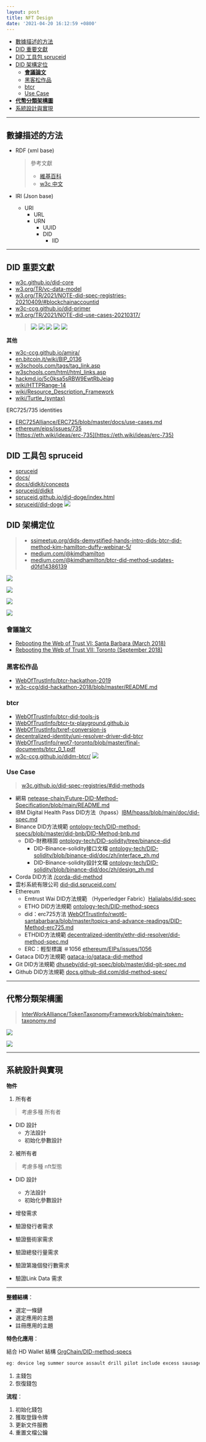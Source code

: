 ```yaml
---
layout: post
title: NFT Design
date: '2021-04-20 16:12:59 +0800'
---
```


- [數據描述的方法](#數據描述的方法)
- [DID 重要文獻](#did-重要文獻)
- [DID 工具包 spruceid](#did-工具包-spruceid)
- [DID 架構定位](#did-架構定位)
  - [**會議論文**](#會議論文)
  - [黑客松作品](#黑客松作品)
  - [btcr](#btcr)
  - [Use Case](#use-case)
- [**代幣分類架構圖**](#代幣分類架構圖)
- [系統設計與實現](#系統設計與實現)


---

## 數據描述的方法

* RDF (xml base)
  > 參考文獻
  > * [維基百科](https://zh.wikipedia.org/wiki/%E8%B3%87%E6%BA%90%E6%8F%8F%E8%BF%B0%E6%A1%86%E6%9E%B6)
  > * [w3c 中文](http://zh.transwiki.org/cn/rdfprimer.htm)

* IRI (Json base)
  * URI
    * URL
    * URN
      * UUID
      * DID
        * IID

---

## DID 重要文獻
* [w3c.github.io/did-core](https://w3c.github.io/did-core/)
* [w3.org/TR/vc-data-model](https://www.w3.org/TR/vc-data-model/)
* [w3.org/TR/2021/NOTE-did-spec-registries-20210409/#blockchainaccountid](https://www.w3.org/TR/2021/NOTE-did-spec-registries-20210409/#blockchainaccountid)
* [w3c-ccg.github.io/did-primer](https://w3c-ccg.github.io/did-primer/)
* [w3.org/TR/2021/NOTE-did-use-cases-20210317/](https://www.w3.org/TR/2021/NOTE-did-use-cases-20210317/)
    > ![](https://raw.githubusercontent.com/awesome-doge/picgo/main/20210421112756.png)
    ![](https://raw.githubusercontent.com/awesome-doge/picgo/main/20210421112830.png)
    ![](https://raw.githubusercontent.com/awesome-doge/picgo/main/20210421112857.png)
    ![](https://raw.githubusercontent.com/awesome-doge/picgo/main/20210421112916.png)
    ![](https://raw.githubusercontent.com/awesome-doge/picgo/main/20210421112936.png)

**其他**
- [w3c-ccg.github.io/amira/](https://w3c-ccg.github.io/amira/)
- [en.bitcoin.it/wiki/BIP_0136](https://en.bitcoin.it/wiki/BIP_0136)
- [w3schools.com/tags/tag_link.asp](https://www.w3schools.com/tags/tag_link.asp)
- [w3schools.com/html/html_links.asp](https://www.w3schools.com/html/html_links.asp)
- [hackmd.io/5c0ksa5sRBW9EwtRbJeiag](https://hackmd.io/5c0ksa5sRBW9EwtRbJeiag)
- [wiki/HTTPRange-14](https://en.wikipedia.org/wiki/HTTPRange-14)
- [wiki/Resource_Description_Framework](https://en.wikipedia.org/wiki/Resource_Description_Framework)
- [wiki/Turtle_(syntax)](https://en.wikipedia.org/wiki/Turtle_(syntax))

ERC725/735 identities
* [ERC725Alliance/ERC725/blob/master/docs/use-cases.md](https://github.com/ERC725Alliance/ERC725/blob/master/docs/use-cases.md)
* [ethereum/eips/issues/735](https://github.com/ethereum/eips/issues/735)
* [https://eth.wiki/ideas/erc-735](https://eth.wiki/ideas/erc-735)

## DID 工具包 spruceid
- [spruceid](https://github.com/spruceid/)
- [docs/](https://spruceid.dev/docs/)
- [docs/didkit/concepts](https://spruceid.dev/docs/didkit/concepts)   
- [spruceid/didkit](https://github.com/spruceid/didkit)
- [spruceid.github.io/did-doge/index.html](https://spruceid.github.io/did-doge/index.html)
- [spruceid/did-doge](https://github.com/spruceid/did-doge)
![](https://raw.githubusercontent.com/awesome-doge/picgo/main/20210421103032.png)

## DID 架構定位

> * [ssimeetup.org/dids-demystified-hands-intro-dids-btcr-did-method-kim-hamilton-duffy-webinar-5/](https://ssimeetup.org/dids-demystified-hands-intro-dids-btcr-did-method-kim-hamilton-duffy-webinar-5/)
> * [medium.com/@kimdhamilton](https://medium.com/@kimdhamilton)
> * [medium.com/@kimdhamilton/btcr-did-method-updates-d0fd14386139](https://medium.com/@kimdhamilton/btcr-did-method-updates-d0fd14386139)


![](https://raw.githubusercontent.com/awesome-doge/picgo/main/20210421103132.png)

![](https://raw.githubusercontent.com/awesome-doge/picgo/main/20210421103729.png)

![](https://raw.githubusercontent.com/awesome-doge/picgo/main/20210421104318.png)

![](https://raw.githubusercontent.com/awesome-doge/picgo/main/20210421104440.png)


### **會議論文**
* [Rebooting the Web of Trust VI: Santa Barbara (March 2018)](https://github.com/WebOfTrustInfo/rwot6-santabarbara)
* [Rebooting the Web of Trust VII: Toronto (September 2018)
](https://github.com/WebOfTrustInfo/rwot7-toronto)

### 黑客松作品
* [WebOfTrustInfo/btcr-hackathon-2019](https://github.com/WebOfTrustInfo/btcr-hackathon-2019)
* [w3c-ccg/did-hackathon-2018/blob/master/README.md](https://github.com/w3c-ccg/did-hackathon-2018/blob/master/README.md)


### btcr
* [WebOfTrustInfo/btcr-did-tools-js](https://github.com/WebOfTrustInfo/btcr-did-tools-js)
* [WebOfTrustInfo/btcr-tx-playground.github.io](https://github.com/WebOfTrustInfo/btcr-tx-playground.github.io)
* [WebOfTrustInfo/txref-conversion-js](https://github.com/WebOfTrustInfo/txref-conversion-js)
* [decentralized-identity/uni-resolver-driver-did-btcr](https://github.com/decentralized-identity/uni-resolver-driver-did-btcr)
* [WebOfTrustInfo/rwot7-toronto/blob/master/final-documents/btcr_0_1.pdf](https://github.com/WebOfTrustInfo/rwot7-toronto/blob/master/final-documents/btcr_0_1.pdf)
* [w3c-ccg.github.io/didm-btcr/](https://w3c-ccg.github.io/didm-btcr/)
![](https://raw.githubusercontent.com/awesome-doge/picgo/main/20210421110641.png)

### Use Case
> [w3c.github.io/did-spec-registries/#did-methods](https://w3c.github.io/did-spec-registries/#did-methods)


- 網易 [netease-chain/Future-DID-Method-Specification/blob/main/README.md](https://github.com/netease-chain/Future-DID-Method-Specification/blob/main/README.md)
- IBM Digital Health Pass DID方法（hpass）[IBM/hpass/blob/main/doc/did-spec.md](https://github.com/IBM/hpass/blob/main/doc/did-spec.md)
- Binance DID方法規範 [ontology-tech/DID-method-specs/blob/master/did-bnb/DID-Method-bnb.md](https://github.com/ontology-tech/DID-method-specs/blob/master/did-bnb/DID-Method-bnb.md)
    - DID-財務穩固 [ontology-tech/DID-solidity/tree/binance-did](https://github.com/ontology-tech/DID-solidity/tree/binance-did)
        - DID-Binance-solidity接口文檔 [ontology-tech/DID-solidity/blob/binance-did/doc/zh/interface_zh.md](https://github.com/ontology-tech/DID-solidity/blob/binance-did/doc/zh/interface_zh.md)
        - DID-Binance-solidity設計文檔 [ontology-tech/DID-solidity/blob/binance-did/doc/zh/design_zh.md](https://github.com/ontology-tech/DID-solidity/blob/binance-did/doc/zh/design_zh.md)
- Corda DID方法 [/corda-did-method](https://htmlpreview.github.io/?https://github.com/persistentsystems/corda-did-method/blob/master/corda_did_method.html)
- 雲杉系統有限公司 [did-did.spruceid.com/](https://did-did.spruceid.com/)
- Ethereum
    - Emtrust Wai DID方法規範 （Hyperledger Fabric）[Halialabs/did-spec](https://github.com/Halialabs/did-spec/blob/gh-pages/readme.md)
    - ETHO DID方法規範 [ontology-tech/DID-method-specs](https://github.com/ontology-tech/DID-method-specs/blob/master/did-etho/DID-Method-etho.md)
    - did：erc725方法  [WebOfTrustInfo/rwot6-santabarbara/blob/master/topics-and-advance-readings/DID-Method-erc725.md](https://github.com/WebOfTrustInfo/rwot6-santabarbara/blob/master/topics-and-advance-readings/DID-Method-erc725.md)
    - ETHDID方法規範 [decentralized-identity/ethr-did-resolver/did-method-spec.md](https://github.com/decentralized-identity/ethr-did-resolver/blob/master/doc/did-method-spec.md)
    - ERC：輕型標識 ＃1056 [ethereum/EIPs/issues/1056](https://github.com/ethereum/EIPs/issues/1056)
- Gataca DID方法規範 [gataca-io/gataca-did-method](https://github.com/gataca-io/gataca-did-method)
- Git DID方法規範 [dhuseby/did-git-spec/blob/master/did-git-spec.md](https://github.com/dhuseby/did-git-spec/blob/master/did-git-spec.md)
- Github DID方法規範  [docs.github-did.com/did-method-spec/](https://docs.github-did.com/did-method-spec/)


---

## **代幣分類架構圖**
> [InterWorkAlliance/TokenTaxonomyFramework/blob/main/token-taxonomy.md](https://github.com/InterWorkAlliance/TokenTaxonomyFramework/blob/main/token-taxonomy.md)

![](https://raw.githubusercontent.com/awesome-doge/picgo/main/20210420161424.png?token=AM6DPO2FVYDXSPANC6WFLSDAP2GZ4)

![](https://raw.githubusercontent.com/awesome-doge/picgo/main/20210420162004.png?token=AM6DPO4TW2EI4PPBXM3CLUDAP2HPE)

---

## 系統設計與實現


**物件**
1. 所有者
> 考慮多種 所有者
* DID 設計
  * 方法設計
  * 初始化參數設計
2. 被所有者
> 考慮多種 nft型態
* DID 設計
  * 方法設計
  * 初始化參數設計

* 增發需求
* 驗證發行者需求
* 驗證藝術家需求
* 驗證總發行量需求
* 驗證第幾個發行數需求
* 驗證Link Data 需求

---

**整體結構**：

- 選定一條鏈
- 選定應用的主題
- 註冊應用的主題

**特色化應用**：

結合 HD Wallet 結構 [GrgChain/DID-method-specs](https://github.com/GrgChain/DID-method-specs/blob/master/README.md)

```jsx
eg: device leg summer source assault drill pilot include excess sausage immense year m/1 m/2
```

1. 主錢包
2. 恢復錢包

**流程**：

1. 初始化錢包
2. 獲取登錄令牌
3. 更新文件服務
4. 重置文檔公鑰
